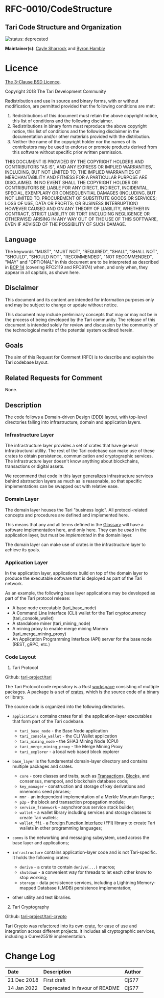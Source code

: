 # RFC-0010/CodeStructure

## Tari Code Structure and Organization

![status: deprecated](theme/images/status-deprecated.svg)

**Maintainer(s)**: [Cayle Sharrock](https://github.com/CjS77) and [Byron Hambly](https://github.com/delta1)

# Licence

[The 3-Clause BSD Licence](https://opensource.org/licenses/BSD-3-Clause).

Copyright 2018 The Tari Development Community

Redistribution and use in source and binary forms, with or without modification, are permitted provided that the
following conditions are met:

1. Redistributions of this document must retain the above copyright notice, this list of conditions and the following
   disclaimer.
2. Redistributions in binary form must reproduce the above copyright notice, this list of conditions and the following
   disclaimer in the documentation and/or other materials provided with the distribution.
3. Neither the name of the copyright holder nor the names of its contributors may be used to endorse or promote products
   derived from this software without specific prior written permission.

THIS DOCUMENT IS PROVIDED BY THE COPYRIGHT HOLDERS AND CONTRIBUTORS "AS IS", AND ANY EXPRESS OR IMPLIED WARRANTIES,
INCLUDING, BUT NOT LIMITED TO, THE IMPLIED WARRANTIES OF MERCHANTABILITY AND FITNESS FOR A PARTICULAR PURPOSE ARE
DISCLAIMED. IN NO EVENT SHALL THE COPYRIGHT HOLDER OR CONTRIBUTORS BE LIABLE FOR ANY DIRECT, INDIRECT, INCIDENTAL,
SPECIAL, EXEMPLARY OR CONSEQUENTIAL DAMAGES (INCLUDING, BUT NOT LIMITED TO, PROCUREMENT OF SUBSTITUTE GOODS OR
SERVICES; LOSS OF USE, DATA OR PROFITS; OR BUSINESS INTERRUPTION) HOWEVER CAUSED AND ON ANY THEORY OF LIABILITY,
WHETHER IN CONTRACT, STRICT LIABILITY OR TORT (INCLUDING NEGLIGENCE OR OTHERWISE) ARISING IN ANY WAY OUT OF THE USE OF
THIS SOFTWARE, EVEN IF ADVISED OF THE POSSIBILITY OF SUCH DAMAGE.

## Language

The keywords "MUST", "MUST NOT", "REQUIRED", "SHALL", "SHALL NOT", "SHOULD", "SHOULD NOT", "RECOMMENDED",
"NOT RECOMMENDED", "MAY" and "OPTIONAL" in this document are to be interpreted as described in
[BCP 14](https://tools.ietf.org/html/bcp14) (covering RFC2119 and RFC8174) when, and only when, they appear in all capitals, as
shown here.

## Disclaimer

This document and its content are intended for information purposes only and may be subject to change or update
without notice.

This document may include preliminary concepts that may or may not be in the process of being developed by the Tari
community. The release of this document is intended solely for review and discussion by the community of the
technological merits of the potential system outlined herein.

## Goals

The aim of this Request for Comment (RFC) is to describe and explain the Tari codebase layout.

## Related Requests for Comment

None.

## Description

The code follows a Domain-driven Design ([DDD]) layout, with top-level directories falling into infrastructure, domain
and application layers.

### Infrastructure Layer

The infrastructure layer provides a set of crates that have general infrastructural utility. The rest of the Tari codebase can make use
of these crates to obtain persistence, communication and cryptographic services. The infrastructure layer doesn't know
anything about blockchains, transactions or digital assets.

We recommend that code in this layer generalizes infrastructure services behind abstraction layers as much as is
reasonable, so that specific implementations can be swapped out with relative ease.

### Domain Layer

The domain layer houses the Tari "business logic". All protocol-related concepts and procedures are defined and
implemented here.

This means that any and all terms defined in the [Glossary] will have a software implementation here, and only here.
They can be _used_ in the application layer, but must be _implemented_ in the domain layer.

The domain layer can make use of crates in the infrastructure layer to achieve its goals.

### Application Layer

In the application layer, applications build on top of the domain layer to produce the executable software that is
deployed as part of the Tari network.

As an example, the following base layer applications may be developed as part of the Tari protocol release:

- A base node executable (tari_base_node)
- A Command Line Interface (CLI) wallet for the Tari cryptocurrency (tari_console_wallet)
- A standalone miner (tari_mining_node)
- A mining proxy to enable merge mining Monero (tari_merge_mining_proxy)
- An Application Programming Interface (API) server for the base node (REST, gRPC, etc.)

### Code Layout

1. Tari Protocol

Github: [tari-project/tari]

The Tari Protocol code repository is a Rust [workspace] consisting of multiple packages. A package is a set of [crates], which is the source code of a binary or library.

The source code is organized into the following directories.

- `applications` contains crates for all the application-layer executables that form part of the Tari codebase.

  - `tari_base_node` - the Base Node application
  - `tari_console_wallet` - the CLI Wallet application
  - `tari_mining_node` - the SHA3 Mining Node (CPU)
  - `tari_merge_mining_proxy` - the Merge Mining Proxy
  - `tari_explorer` - a local web based block explorer

- `base_layer` is the fundamental domain-layer directory and contains multiple packages and crates.

  - `core` - core classes and traits, such as [Transaction]s, [Block]s, and consensus, mempool, and blockchain database code;
  - `key_manager` - construction and storage of key derivations and mnemonic seed phrases;
  - `mmr` - an independent implementation of a Merkle Mountain Range;
  - `p2p` - the block and transaction propagation module;
  - `service_framework` - asynchronous service stack builder;
  - `wallet` - a wallet library including services and storage classes to create Tari wallets;
  - `wallet_ffi` - a [Foreign Function Interface](https://en.wikipedia.org/wiki/Foreign_function_interface) (FFI) library to create Tari wallets in other programming languages;

- `comms` is the networking and messaging subsystem, used across the base layer and applications;

- `infrastructure` contains application-layer code and is not Tari-specific. It holds the following crates:

  - `derive` - a crate to contain `derive(...)` macros;
  - `shutdown` - a convenient way for threads to let each other know to stop working;
  - `storage` - data persistence services, including a Lightning Memory-mapped Database (LMDB) persistence implementation;

- other utility and test libraries.

2. Tari Cryptography

Github: [tari-project/tari-crypto]

Tari Crypto was refactored into its own [crate], for ease of use and integration across different projects.
It includes all cryptographic services, including a Curve25519 implementation.

[glossary]: ../Glossary.md "Glossary"
[ddd]: https://en.wikipedia.org/wiki/Domain-driven_design "Wikipedia: Domain Driven Design"
[transaction]: ../Glossary.md#transaction
[block]: ../Glossary.md#block
[tari-project/tari]: https://github.com/tari-project/tari
[tari-project/tari-crypto]: https://github.com/tari-project/tari-crypto
[workspace]: https://doc.rust-lang.org/book/ch14-03-cargo-workspaces.html
[crates]: https://doc.rust-lang.org/book/ch07-01-packages-and-crates.html
[crate]: https://crates.io/crates/tari_crypto

# Change Log

| Date        | Description                    | Author |
|:------------|:-------------------------------|:-------|
| 21 Dec 2018 | First draft                    | CjS77  |
| 14 Jan 2022 | Deprecated in favour of README | CjS77  |
